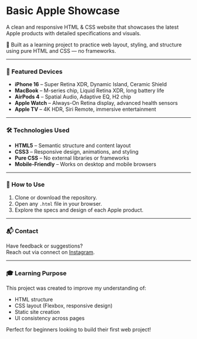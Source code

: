 # Basic Apple Showcase

A clean and responsive HTML & CSS website that showcases the latest Apple products with detailed specifications and visuals.

🎯 Built as a learning project to practice web layout, styling, and structure using pure HTML and CSS — no frameworks.

---

### 📱 Featured Devices

- **iPhone 16** – Super Retina XDR, Dynamic Island, Ceramic Shield  
- **MacBook** – M-series chip, Liquid Retina XDR, long battery life  
- **AirPods 4** – Spatial Audio, Adaptive EQ, H2 chip  
- **Apple Watch** – Always-On Retina display, advanced health sensors  
- **Apple TV** – 4K HDR, Siri Remote, immersive entertainment  

---

### 🛠 Technologies Used

- **HTML5** – Semantic structure and content layout  
- **CSS3** – Responsive design, animations, and styling  
- **Pure CSS** – No external libraries or frameworks  
- **Mobile-Friendly** – Works on desktop and mobile browsers  

---

### 🚀 How to Use

1. Clone or download the repository.
2. Open any `.html` file in your browser.
3. Explore the specs and design of each Apple product.

---

### 📬 Contact

Have feedback or suggestions?  
Reach out via connect on [Instagram](https://instagram.com/musttafauygun).

---

### 🎓 Learning Purpose

This project was created to improve my understanding of:
- HTML structure
- CSS layout (Flexbox, responsive design)
- Static site creation
- UI consistency across pages

Perfect for beginners looking to build their first web project!
